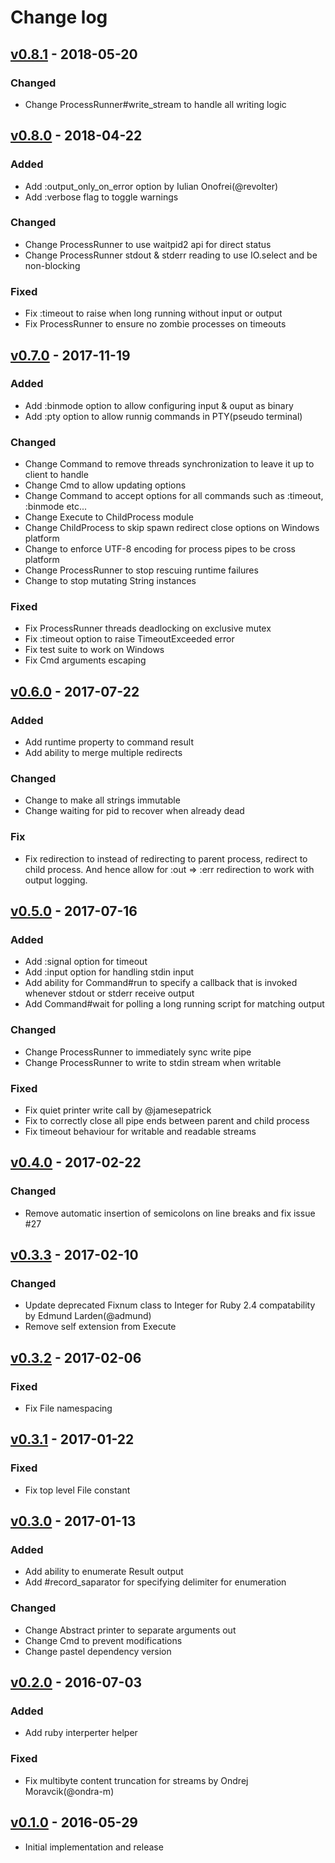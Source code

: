 # Change log

## [v0.8.1] - 2018-05-20

### Changed
* Change ProcessRunner#write_stream to handle all writing logic

## [v0.8.0] - 2018-04-22

### Added
* Add :output_only_on_error option by Iulian Onofrei(@revolter)
* Add :verbose flag to toggle warnings

### Changed
* Change ProcessRunner to use waitpid2 api for direct status
* Change ProcessRunner stdout & stderr reading to use IO.select and be non-blocking

### Fixed
* Fix :timeout to raise when long running without input or output
* Fix ProcessRunner to ensure no zombie processes on timeouts

## [v0.7.0] - 2017-11-19

### Added
* Add :binmode option to allow configuring input & ouput as binary
* Add :pty option to allow runnig commands in PTY(pseudo terminal)

### Changed
* Change Command to remove threads synchronization to leave it up to client to handle
* Change Cmd to allow updating options
* Change Command to accept options for all commands such as :timeout, :binmode etc...
* Change Execute to ChildProcess module
* Change ChildProcess to skip spawn redirect close options on Windows platform
* Change to enforce UTF-8 encoding for process pipes to be cross platform
* Change ProcessRunner to stop rescuing runtime failures
* Change to stop mutating String instances

### Fixed
* Fix ProcessRunner threads deadlocking on exclusive mutex
* Fix :timeout option to raise TimeoutExceeded error
* Fix test suite to work on Windows
* Fix Cmd arguments escaping

## [v0.6.0] - 2017-07-22

### Added
* Add runtime property to command result
* Add ability to merge multiple redirects

### Changed
* Change to make all strings immutable
* Change waiting for pid to recover when already dead

### Fix
* Fix redirection to instead of redirecting to parent process, redirect to child process. And hence allow for :out => :err redirection to work with output logging.

## [v0.5.0] - 2017-07-16

### Added
* Add :signal option for timeout
* Add :input option for handling stdin input
* Add ability for Command#run to specify a callback that is invoked whenever stdout or stderr receive output
* Add Command#wait for polling a long running script for matching output

### Changed
* Change ProcessRunner to immediately sync write pipe
* Change ProcessRunner to write to stdin stream when writable

### Fixed
* Fix quiet printer write call by @jamesepatrick
* Fix to correctly close all pipe ends between parent and child process
* Fix timeout behaviour for writable and readable streams

## [v0.4.0] - 2017-02-22

### Changed
* Remove automatic insertion of semicolons on line breaks and fix issue #27

## [v0.3.3] - 2017-02-10

### Changed
* Update deprecated Fixnum class to Integer for Ruby 2.4 compatability by Edmund Larden(@admund)
* Remove self extension from Execute

## [v0.3.2] - 2017-02-06

### Fixed
* Fix File namespacing

## [v0.3.1] - 2017-01-22

### Fixed
* Fix top level File constant

## [v0.3.0] - 2017-01-13

### Added
* Add ability to enumerate Result output
* Add #record_saparator for specifying delimiter for enumeration

### Changed
* Change Abstract printer to separate arguments out
* Change Cmd to prevent modifications
* Change pastel dependency version

## [v0.2.0] - 2016-07-03

### Added
* Add ruby interperter helper

### Fixed
* Fix multibyte content truncation for streams by Ondrej Moravcik(@ondra-m)

## [v0.1.0] - 2016-05-29

* Initial implementation and release

[v0.8.1]: https://github.com/piotrmurach/tty-command/compare/v0.8.0...v0.8.1
[v0.8.0]: https://github.com/piotrmurach/tty-command/compare/v0.7.0...v0.8.0
[v0.7.0]: https://github.com/piotrmurach/tty-command/compare/v0.6.0...v0.7.0
[v0.6.0]: https://github.com/piotrmurach/tty-command/compare/v0.5.0...v0.6.0
[v0.5.0]: https://github.com/piotrmurach/tty-command/compare/v0.4.0...v0.5.0
[v0.4.0]: https://github.com/piotrmurach/tty-command/compare/v0.3.3...v0.4.0
[v0.3.3]: https://github.com/piotrmurach/tty-command/compare/v0.3.2...v0.3.3
[v0.3.2]: https://github.com/piotrmurach/tty-command/compare/v0.3.1...v0.3.2
[v0.3.1]: https://github.com/piotrmurach/tty-command/compare/v0.3.0...v0.3.1
[v0.3.0]: https://github.com/piotrmurach/tty-command/compare/v0.2.0...v0.3.0
[v0.2.0]: https://github.com/piotrmurach/tty-command/compare/v0.1.0...v0.2.0
[v0.1.0]: https://github.com/piotrmurach/tty-command/compare/v0.1.0
